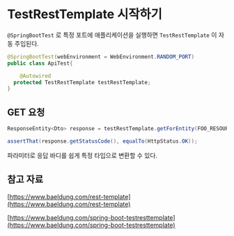 # TestRestTemplate 시작하기

`@SpringBootTest` 로 특정 포트에 애플리케이션을 실행하면 `TestRestTemplate` 이 자동 주입된다.

```java
@SpringBootTest(webEnvironment = WebEnvironment.RANDOM_PORT)
public class ApiTest{

	@Autowired
  protected TestRestTemplate testRestTemplate;
}
```

## GET 요청

```java
ResponseEntity<Dto> response = testRestTemplate.getForEntity(FOO_RESOURCE_URL + "/1", Dto.class);

assertThat(response.getStatusCode(), equalTo(HttpStatus.OK));
```

파라미터로 응답 바디를 쉽게 특정 타입으로 변환할 수 있다.

## 참고 자료

[https://www.baeldung.com/rest-template](https://www.baeldung.com/rest-template)

[https://www.baeldung.com/spring-boot-testresttemplate](https://www.baeldung.com/spring-boot-testresttemplate)
